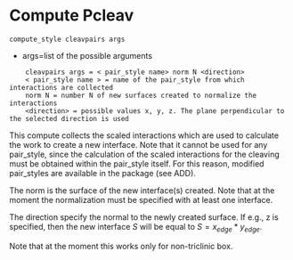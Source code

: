 # Compute Pcleav

```
compute_style cleavpairs args
```

- args=list of the possible arguments

```
    cleavpairs args = < pair_style name> norm N <direction>
    < pair_style name > = name of the pair_style from which interactions are collected
    norm N = number N of new surfaces created to normalize the interactions
    <direction> = possible values x, y, z. The plane perpendicular to the selected direction is used
```

This compute collects the scaled interactions which are used to calculate the work to create a new interface. Note that it cannot be used for any pair_style, since the calculation of the scaled interactions for the cleaving must be obtained within the pair_style itself. For this reason, modified pair_styles are available in the package (see ADD).

The norm is the surface of the new interface(s) created. Note that at the moment the normalization must be specified with at least one interface.

The direction specify the normal to the newly created surface. If e.g., z is specified, then the new interface $S$ will be equal to  $S = x_{edge} * y_{edge}$.


Note that at the moment this works only for non-triclinic box.
